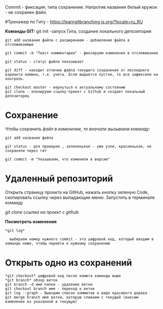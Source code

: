 Commit - фиксация, типа сохранение. Напротив названия белый кружок - не сохранен файл.

#Тренажер по  Гиту - https://learngitbranching.js.org/?locale=ru_RU

**Команды GIT:**
    git init -запуск Гита, создание локального депозитория

    git add название файла с расширением - добавление файла в отслеживаемые

    git commit -m "Текст комментария" - фиксируем изменения в отслеживание

    git status - статус файла показывает

    git diff - находит отличие файла текущего сохранения от последнего варианта комина, т.е. учета. Если выдается пустое, то все зафиксили на контроль. 

    git checkout master - вернуться к актуальному состоянию
    git clone - клонируем ссылку-проект с Github и создает локальный депозиториц


# Сохранение
*Чтобы сохранить файл в изменение, то вначале вызываем команду:*

    git add название файла

    git status - для проверки , зелененькое - уже учли, красненькое, не сохраняли через гит

    git commit -m "Указываем, что изменили в версии"

# Удаленный репозиторий
Открыть страницу проекта на GitHub, нажать кнопку зеленую Code, скопировать ссылку через выпадающие меню.
Запустить в терминале команду 

*git clone ссылка на проект с github*



**Посмотреть изменения**

    *git log*

      выбираем номер нужного commit - это цифровой код, который вводим в команде ниже, чтобы перейти к нужному сохранению

# Открыть одно из сохранений
    *git checkout* цифровой код после комита команды выше   
    *git branch* обзор веток
    git branch -d имя папки - удаление ветки
    git checkout branch имя - переход к ветке
    git log --graph - Выводим список коммитов в виде красивого дерева
    git merge branch имя ветки, которую сливаем с текущей (вносим изменения из указанной в текущую)

   

